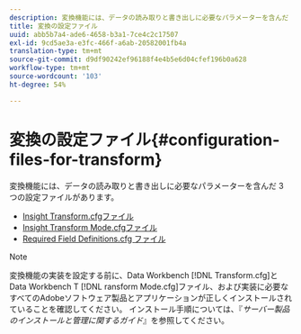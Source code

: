 ```yaml
---
description: 変換機能には、データの読み取りと書き出しに必要なパラメーターを含んだ 3 つの設定ファイルがあります。
title: 変換の設定ファイル
uuid: abb5b7a4-ade6-4658-b3a1-7ce4c2c17507
exl-id: 9cd5ae3a-e3fc-466f-a6ab-20582001fb4a
translation-type: tm+mt
source-git-commit: d9df90242ef96188f4e4b5e6d04cfef196b0a628
workflow-type: tm+mt
source-wordcount: '103'
ht-degree: 54%

---
```


# 変換の設定ファイル{#configuration-files-for-transform}

変換機能には、データの読み取りと書き出しに必要なパラメーターを含んだ 3 つの設定ファイルがあります。

* [Insight Transform.cfgファイル](../../../../home/c-dataset-const-proc/c-transf-func/c-config-files-transf/t-ins-transf-file/t-ins-transf-file.md#task-857fc535ccdb4c39b763179efa4b0f13)
* [Insight Transform Mode.cfgファイル](../../../../home/c-dataset-const-proc/c-transf-func/c-config-files-transf/t-transf-mode-file.md#task-816c4723c08541898cd3449474dee3df)
* [Required Field Definitions.cfg ファイル](../../../../home/c-dataset-const-proc/c-transf-func/c-config-files-transf/c-req-field-def-file.md#concept-3697c777c09049ccac0354962e7bb64c)

>[!NOTE]
>
>変換機能の実装を設定する前に、Data Workbench [!DNL Transform.cfg]とData Workbench T [!DNL ransform Mode.cfg]ファイル、および実装に必要なすべてのAdobeソフトウェア製品とアプリケーションが正しくインストールされていることを確認してください。 インストール手順については、『*サーバー製品のインストールと管理に関するガイド*』を参照してください。
